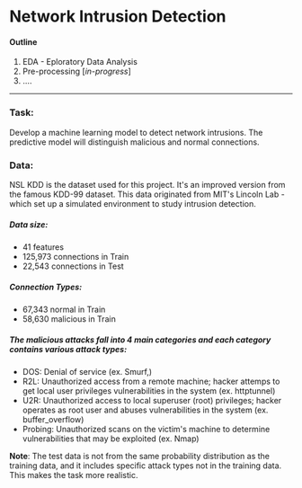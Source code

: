 # Network Intrusion Detection

#### Outline

1. EDA - Eploratory Data Analysis 
2. Pre-processing [_in-progress_]
3. ....

---

### Task:

Develop a machine learning model to detect network intrusions. The predictive model will distinguish malicious and normal connections.


### Data:

NSL KDD is the dataset used for this project. It's an improved version from the famous KDD-99 dataset. This data originated from MIT's Lincoln Lab - which set up a simulated environment to study intrusion detection.


##### Data size:

* 41 features
* 125,973 connections in Train
* 22,543 connections in Test

##### Connection Types:

* 67,343 normal in Train
* 58,630 malicious in Train

##### The malicious attacks fall into 4 main categories and each category contains various attack types:

* DOS: Denial of service (ex. Smurf,)
* R2L: Unauthorized access from a remote machine; hacker attemps to get local user privileges vulnerabilities in the system (ex. httptunnel)
* U2R: Unauthorized access to local superuser (root) privileges; hacker operates as root user and abuses vulnerabilities in the system (ex. buffer_overflow)
* Probing: Unauthorized scans on the victim's machine to determine vulnerabilities that may be exploited (ex. Nmap)


**Note**: The test data is not from the same probability distribution as the training data, and it includes specific attack types not in the training data.  This makes the task more realistic. 
